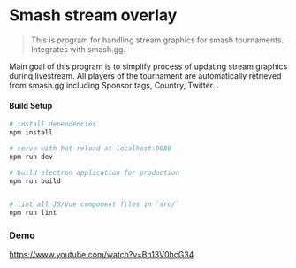 # Smash stream overlay

> This is program for handling stream graphics for smash tournaments. Integrates with smash.gg.

Main goal of this program is to simplify process of updating stream graphics during livestream. All players of the tournament are automatically retrieved from smash.gg including Sponsor tags, Country, Twitter...

#### Build Setup

``` bash
# install dependencies
npm install

# serve with hot reload at localhost:9080
npm run dev

# build electron application for production
npm run build


# lint all JS/Vue component files in `src/`
npm run lint

```

### Demo

https://www.youtube.com/watch?v=Bn13V0hcG34
